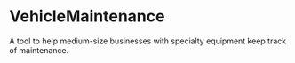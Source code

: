 # VehicleMaintenance
  A tool to help medium-size businesses with specialty equipment keep track of maintenance.
